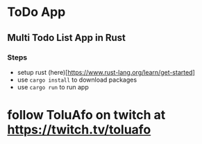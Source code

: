 # ToDo App
## Multi Todo List App in Rust
### Steps
  - setup rust (here)[https://www.rust-lang.org/learn/get-started]
  - use `cargo install` to download packages
  - use `cargo run` to run app

# follow ToluAfo on twitch at https://twitch.tv/toluafo
